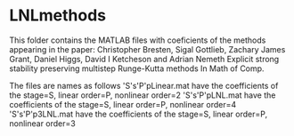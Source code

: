 # LNLmethods
This folder contains the MATLAB files with coeficients of the methods appearing in the paper:
Christopher Bresten, Sigal Gottlieb, Zachary James Grant, Daniel Higgs, David I Ketcheson and Adrian Nemeth
Explicit strong stability preserving multistep Runge-Kutta methods
In Math of Comp.

The files are names as follows
'S's'P'pLinear.mat have the coefficients of the  stage=S, linear order=P, nonlinear order=2
'S's'P'pLNL.mat have the coefficients of the  stage=S, linear order=P, nonlinear order=4
'S's'P'p3LNL.mat have the coefficients of the  stage=S, linear order=P, nonlinear order=3
